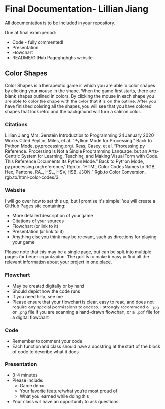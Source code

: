 # Final Documentation- Lillian Jiang 

All documentation is to be included in your repository.

Due at final exam period:

* Code - fully commented!
* Presentation
* Flowchart
* README/GitHub Pageghghghs website

## Color Shapes
Color Shapes is a therapeutic game in which you are able to color shapes by clicking your mouse in the shape. When the game first starts, there are blank shapes outlined in colors. By clicking the mouse in each shape you are able to color the shape with the color that it is on the outline. After you have finished coloring all the shapes, you will see that you have colored shapes that look retro and the background will turn a salmon color.

### Citations
Lillian Jiang
Mrs. Gerstein 
Introduction to Programming
24 January 2020
Works Cited
Peyton, Miles, et al. “Python Mode for Processing.” Back to Python Mode, py.processing.org/.
Reas, Casey, et al. “Processing.py Reference. Processing Is Not a Single Programming Language, but an Arts-Centric System for Learning, Teaching, and Making Visual Form with Code. This Reference Documents Its Python Mode.” Back to Python Mode, py.processing.org/reference/.
Rgb.to. “HTML Color Codes Names to RGB, Hex, Pantone, RAL, HSL, HSV, HSB, JSON.” Rgb.to Color Conversion, rgb.to/html-color-codes/3.


### Website

I will go over how to set this up, but I promise it's simple! You will create a GitHub Pages site containing:

* More detailed description of your game
* Citations of your sources
* Flowchart (or link to it)
* Presentation (or link to it)
* Anything else you think may be relevant, such as directions for playing your game

Please note that this may be a single page, but can be split into multiple pages for better organization. The goal is to make it easy to find all the relevant information about your project in one place.

### Flowchart

* May be created digitally or by hand
* Should depict how the code runs
* If you need help, see me
* Please ensure that your flowchart is clear, easy to read, and does not require any special permissions to access. I strongly recommend a `.jpg` or `.png` file if you are scanning a hand-drawn flowchart, or a `.pdf` file for a digital flowchart

### Code

* Remember to comment your code
* Each function and class should have a docstring at the start of the block of code to describe what it does

### Presentation

* 3-4 minutes
* Please include:
    * Game demo
    * Your favorite feature/what you're most proud of
    * What you learned while doing this
* Your class will have an opportunity to ask questions
